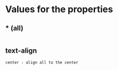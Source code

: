 # Values for the properties
## * (all)
```css

```
## text-align
```css
center : align all to the center
```

